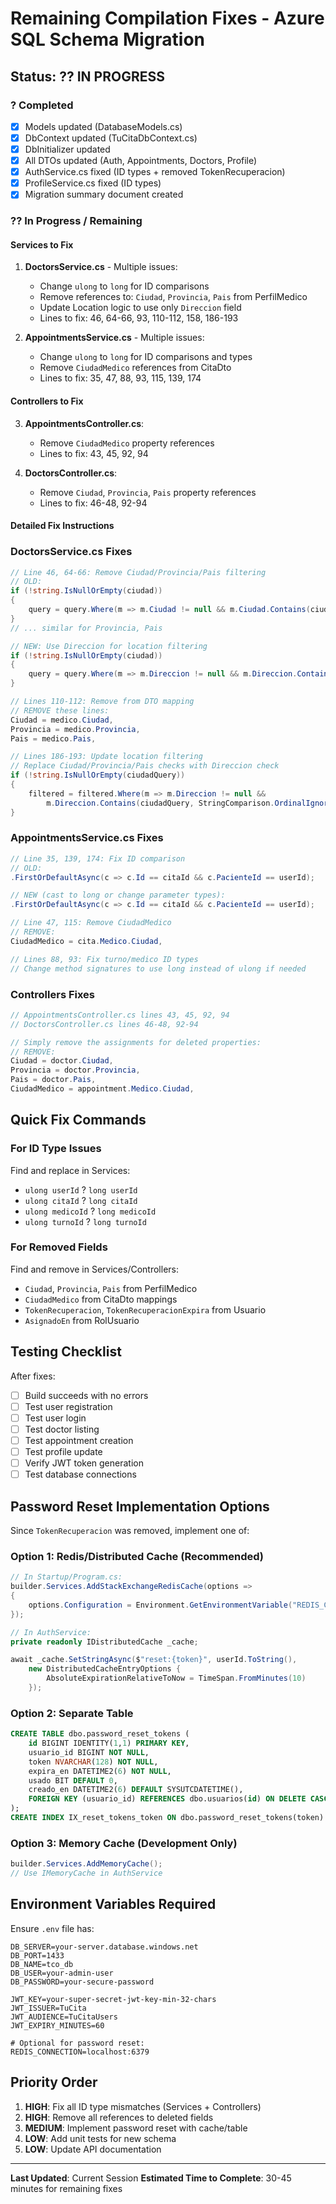 # Remaining Compilation Fixes - Azure SQL Schema Migration

## Status: ?? IN PROGRESS

### ? Completed
- [x] Models updated (DatabaseModels.cs)
- [x] DbContext updated (TuCitaDbContext.cs)
- [x] DbInitializer updated
- [x] All DTOs updated (Auth, Appointments, Doctors, Profile)
- [x] AuthService.cs fixed (ID types + removed TokenRecuperacion)
- [x] ProfileService.cs fixed (ID types)
- [x] Migration summary document created

### ?? In Progress / Remaining

#### Services to Fix

1. **DoctorsService.cs** - Multiple issues:
   - Change `ulong` to `long` for ID comparisons
   - Remove references to: `Ciudad`, `Provincia`, `Pais` from PerfilMedico
   - Update Location logic to use only `Direccion` field
   - Lines to fix: 46, 64-66, 93, 110-112, 158, 186-193

2. **AppointmentsService.cs** - Multiple issues:
   - Change `ulong` to `long` for ID comparisons and types
   - Remove `CiudadMedico` references from CitaDto
   - Lines to fix: 35, 47, 88, 93, 115, 139, 174

#### Controllers to Fix

3. **AppointmentsController.cs**:
   - Remove `CiudadMedico` property references
   - Lines to fix: 43, 45, 92, 94

4. **DoctorsController.cs**:
   - Remove `Ciudad`, `Provincia`, `Pais` property references
   - Lines to fix: 46-48, 92-94

#### Detailed Fix Instructions

### DoctorsService.cs Fixes

```csharp
// Line 46, 64-66: Remove Ciudad/Provincia/Pais filtering
// OLD:
if (!string.IsNullOrEmpty(ciudad))
{
    query = query.Where(m => m.Ciudad != null && m.Ciudad.Contains(ciudad));
}
// ... similar for Provincia, Pais

// NEW: Use Direccion for location filtering
if (!string.IsNullOrEmpty(ciudad))
{
    query = query.Where(m => m.Direccion != null && m.Direccion.Contains(ciudad));
}

// Lines 110-112: Remove from DTO mapping
// REMOVE these lines:
Ciudad = medico.Ciudad,
Provincia = medico.Provincia,
Pais = medico.Pais,

// Lines 186-193: Update location filtering
// Replace Ciudad/Provincia/Pais checks with Direccion check
if (!string.IsNullOrEmpty(ciudadQuery))
{
    filtered = filtered.Where(m => m.Direccion != null && 
        m.Direccion.Contains(ciudadQuery, StringComparison.OrdinalIgnoreCase));
}
```

### AppointmentsService.cs Fixes

```csharp
// Line 35, 139, 174: Fix ID comparison
// OLD:
.FirstOrDefaultAsync(c => c.Id == citaId && c.PacienteId == userId);

// NEW (cast to long or change parameter types):
.FirstOrDefaultAsync(c => c.Id == citaId && c.PacienteId == userId);

// Line 47, 115: Remove CiudadMedico
// REMOVE:
CiudadMedico = cita.Medico.Ciudad,

// Lines 88, 93: Fix turno/medico ID types
// Change method signatures to use long instead of ulong if needed
```

### Controllers Fixes

```csharp
// AppointmentsController.cs lines 43, 45, 92, 94
// DoctorsController.cs lines 46-48, 92-94

// Simply remove the assignments for deleted properties:
// REMOVE:
Ciudad = doctor.Ciudad,
Provincia = doctor.Provincia,
Pais = doctor.Pais,
CiudadMedico = appointment.Medico.Ciudad,
```

## Quick Fix Commands

### For ID Type Issues
Find and replace in Services:
- `ulong userId` ? `long userId`
- `ulong citaId` ? `long citaId`
- `ulong medicoId` ? `long medicoId`
- `ulong turnoId` ? `long turnoId`

### For Removed Fields
Find and remove in Services/Controllers:
- `Ciudad`, `Provincia`, `Pais` from PerfilMedico
- `CiudadMedico` from CitaDto mappings
- `TokenRecuperacion`, `TokenRecuperacionExpira` from Usuario
- `AsignadoEn` from RolUsuario

## Testing Checklist

After fixes:
- [ ] Build succeeds with no errors
- [ ] Test user registration
- [ ] Test user login
- [ ] Test doctor listing
- [ ] Test appointment creation
- [ ] Test profile update
- [ ] Verify JWT token generation
- [ ] Test database connections

## Password Reset Implementation Options

Since `TokenRecuperacion` was removed, implement one of:

### Option 1: Redis/Distributed Cache (Recommended)
```csharp
// In Startup/Program.cs:
builder.Services.AddStackExchangeRedisCache(options =>
{
    options.Configuration = Environment.GetEnvironmentVariable("REDIS_CONNECTION");
});

// In AuthService:
private readonly IDistributedCache _cache;

await _cache.SetStringAsync($"reset:{token}", userId.ToString(), 
    new DistributedCacheEntryOptions { 
        AbsoluteExpirationRelativeToNow = TimeSpan.FromMinutes(10) 
    });
```

### Option 2: Separate Table
```sql
CREATE TABLE dbo.password_reset_tokens (
    id BIGINT IDENTITY(1,1) PRIMARY KEY,
    usuario_id BIGINT NOT NULL,
    token NVARCHAR(128) NOT NULL,
    expira_en DATETIME2(6) NOT NULL,
    usado BIT DEFAULT 0,
    creado_en DATETIME2(6) DEFAULT SYSUTCDATETIME(),
    FOREIGN KEY (usuario_id) REFERENCES dbo.usuarios(id) ON DELETE CASCADE
);
CREATE INDEX IX_reset_tokens_token ON dbo.password_reset_tokens(token) WHERE usado = 0;
```

### Option 3: Memory Cache (Development Only)
```csharp
builder.Services.AddMemoryCache();
// Use IMemoryCache in AuthService
```

## Environment Variables Required

Ensure `.env` file has:
```
DB_SERVER=your-server.database.windows.net
DB_PORT=1433
DB_NAME=tco_db
DB_USER=your-admin-user
DB_PASSWORD=your-secure-password

JWT_KEY=your-super-secret-jwt-key-min-32-chars
JWT_ISSUER=TuCita
JWT_AUDIENCE=TuCitaUsers
JWT_EXPIRY_MINUTES=60

# Optional for password reset:
REDIS_CONNECTION=localhost:6379
```

## Priority Order

1. **HIGH**: Fix all ID type mismatches (Services + Controllers)
2. **HIGH**: Remove all references to deleted fields
3. **MEDIUM**: Implement password reset with cache/table
4. **LOW**: Add unit tests for new schema
5. **LOW**: Update API documentation

---
**Last Updated**: Current Session
**Estimated Time to Complete**: 30-45 minutes for remaining fixes
